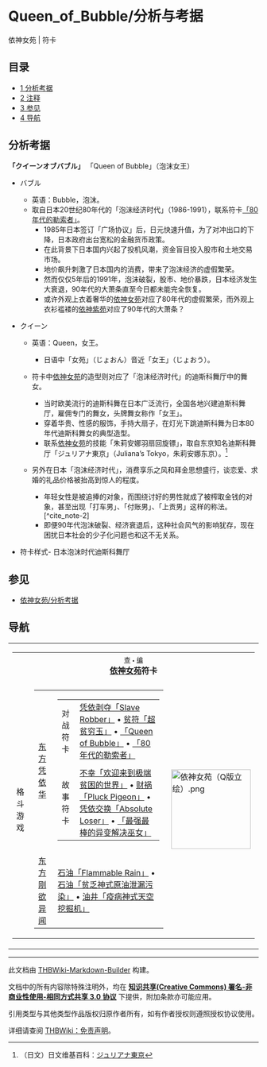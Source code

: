 # Queen_of_Bubble/分析与考据

<!-- source html: G:\repos\THBWiki-Markdown-Builder\THBWikiMarkdown\Temp\main\d\de\ns0%3AQueen_of_Bubble%2F%E5%88%86%E6%9E%90%E4%B8%8E%E8%80%83%E6%8D%AE.html -->

依神女苑 | 符卡

## 目录

- [1 分析考据](#分析考据)
- [2 注释](#注释)
- [3 参见](#参见)
- [4 导航](#导航)




## 分析考据
  
 **「クイーンオブバブル」**  「Queen of Bubble」（泡沫女王）
  

- バブル
  - 英语：Bubble，泡沫。
  - 取自日本20世纪80年代的「泡沫经济时代」（1986-1991），联系符卡[「80年代的勒索者」](./80年代的勒索者.md)。
    - 1985年日本签订「广场协议」后，日元快速升值，为了对冲出口的下降，日本政府出台宽松的金融货币政策。
    - 在此背景下日本国内兴起了投机风潮，资金盲目投入股市和土地交易市场。
    - 地价飙升刺激了日本国内的消费，带来了泡沫经济的虚假繁荣。
    - 然而仅仅5年后的1991年，泡沫破裂，股市、地价暴跌，日本经济发生大衰退，90年代的大萧条直至今日都未能完全恢复。
    - 或许外观上衣着奢华的[依神女苑](./依神女苑.md)对应了80年代的虚假繁荣，而外观上衣衫褴褛的[依神紫苑](./依神紫苑.md)对应了90年代的大萧条？


- クイーン
  - 英语：Queen，女王。
    - 日语中「女苑」（じょおん）音近「女王」（じょおう）。

  - 符卡中[依神女苑](./依神女苑.md)的造型则对应了「泡沫经济时代」的迪斯科舞厅中的舞女。
    - 当时欧美流行的迪斯科舞在日本广泛流行，全国各地兴建迪斯科舞厅，雇佣专门的舞女，头牌舞女称作「女王」。
    - 穿着华贵、性感的服饰，手持大扇子，在灯光下跳迪斯科舞为日本80年代迪斯科舞女的典型造型。
    - 联系[依神女苑](./依神女苑.md)的技能「朱莉安娜羽扇回旋镖」，取自东京知名迪斯科舞厅「ジュリアナ東京」（Juliana’s Tokyo，朱莉安娜东京）。[^cite_note-1]

  - 另外在日本「泡沫经济时代」，消费享乐之风和拜金思想盛行，谈恋爱、求婚的礼品价格被抬高到惊人的程度。
    - 年轻女性是被追捧的对象，而围绕讨好的男性就成了被榨取金钱的对象，甚至出现「打车男」、「付账男」、「上贡男」这样的称法。[^cite_note-2]
    - 即便90年代泡沫破裂、经济衰退后，这种社会风气的影响犹存，现在困扰日本社会的少子化问题也和这不无关系。



- [](./文件-「Queen_of_Bubble」4（凭依华）.png.md)符卡样式- [](./文件-日本泡沫时代迪斯科舞厅.jpg.md)日本泡沫时代迪斯科舞厅


[^cite_note-1]: （日文）日文维基百科：[ジュリアナ東京](https://en.wikipedia.org/wiki/ja:ジュリアナ東京)

## 参见
- [依神女苑/分析考据](./依神女苑-分析考据.md)

## 导航

<table><tbody><tr><td><table cellspacing="0" class="nowraplinks mw-collapsible mw-collapsed" style="width:100%;;;"><tbody><tr><th style=";" colspan="3" class="navbox-title"><div class="navbar"><div class="noprint plainlinksneverexpand" style="background-color:transparent; padding:0; font-weight:normal; font-size:80%; white-space:nowrap;"><a href="./模板-依神女苑符卡导航.md" title="模板:依神女苑符卡导航"><span style=";;border:none;" title="查看这个模板">查</span></a>&#160;<span style="font-size:80%;">•</span>&#160;<a href="/index.php?title=%E6%A8%A1%E6%9D%BF:%E4%BE%9D%E7%A5%9E%E5%A5%B3%E8%8B%91%E7%AC%A6%E5%8D%A1%E5%AF%BC%E8%88%AA&amp;action=edit"><span style=";;border:none;" title="您可以编辑这个模板。请在储存变更之前先预览">编</span></a></div></div><span><a href="./依神女苑.md" title="依神女苑">依神女苑</a>符卡</span></th></tr><tr><td></td></tr><tr><td class="navbox-group" style=";;">格斗游戏</td><td style=";;" class="navbox-list navbox-odd"><div></div><table cellspacing="0" class="nowraplinks navbox-subgroup" style="width:100%;;;;"><tbody><tr><td class="navbox-group" style=";;"><div><a href="./东方凭依华.md" title="东方凭依华">东方凭依华</a></div></td><td style=";;" class="navbox-list navbox-odd"><div></div><table cellspacing="0" class="nowraplinks navbox-subgroup" style="width:100%;;;;"><tbody><tr><td class="navbox-group" style=";;"><div>对战符卡</div></td><td style=";;" class="navbox-list navbox-odd"><div><a href="./Slave_Robber.md" title="Slave Robber" unred="">凭依剥夺「Slave Robber」</a> &#8226; <a href="./超贫穷玉.md" title="超贫穷玉" unred="">贫符「超贫穷玉」</a> &#8226; <a href="./Queen_of_Bubble.md" title="Queen of Bubble" unred="">「Queen of Bubble」</a> &#8226; <a href="./80年代的勒索者.md" title="80年代的勒索者" unred="">「80年代的勒索者」</a></div></td></tr><tr><td></td></tr><tr><td class="navbox-group" style=";;"><div>故事符卡</div></td><td style=";;" class="navbox-list navbox-even"><div><a href="./欢迎来到极端贫困的世界.md" title="欢迎来到极端贫困的世界" unred="">不幸「欢迎来到极端贫困的世界」</a> &#8226; <a href="./Pluck_Pigeon.md" title="Pluck Pigeon" unred="">财祸「Pluck Pigeon」</a> &#8226; <a href="./Absolute_Loser.md" title="Absolute Loser" unred="">凭依交换「Absolute Loser」</a> &#8226; <a href="./最强最棒的异变解决巫女.md" title="最强最棒的异变解决巫女" unred="">「最强最棒的异变解决巫女」</a></div></td></tr></tbody></table><div></div></td></tr><tr><td></td></tr><tr><td class="navbox-group" style=";;"><div><a href="./东方刚欲异闻.md" title="东方刚欲异闻">东方刚欲异闻</a></div></td><td style=";;" class="navbox-list navbox-even"><div><a href="./Flammable_Rain.md" title="Flammable Rain" unred="">石油「Flammable Rain」</a> &#8226; <a href="./贫乏神式原油泄漏污染.md" title="贫乏神式原油泄漏污染" unred="">石油「贫乏神式原油泄漏污染」</a> &#8226; <a href="./疫病神式天空挖掘机.md" title="疫病神式天空挖掘机" unred="">油井「疫病神式天空挖掘机」</a></div></td></tr></tbody></table><div></div></td><td class="navbox-image" style="" rowspan="1"><a href="./文件-依神女苑（Q版立绘）.png.md" class="image"><img alt="依神女苑（Q版立绘）.png" src="https://upload.thwiki.cc/thumb/9/9a/%E4%BE%9D%E7%A5%9E%E5%A5%B3%E8%8B%91%EF%BC%88Q%E7%89%88%E7%AB%8B%E7%BB%98%EF%BC%89.png/160px-%E4%BE%9D%E7%A5%9E%E5%A5%B3%E8%8B%91%EF%BC%88Q%E7%89%88%E7%AB%8B%E7%BB%98%EF%BC%89.png" decoding="async" loading="lazy" width="160" height="160" srcset="https://upload.thwiki.cc/thumb/9/9a/%E4%BE%9D%E7%A5%9E%E5%A5%B3%E8%8B%91%EF%BC%88Q%E7%89%88%E7%AB%8B%E7%BB%98%EF%BC%89.png/240px-%E4%BE%9D%E7%A5%9E%E5%A5%B3%E8%8B%91%EF%BC%88Q%E7%89%88%E7%AB%8B%E7%BB%98%EF%BC%89.png 1.5x, https://upload.thwiki.cc/thumb/9/9a/%E4%BE%9D%E7%A5%9E%E5%A5%B3%E8%8B%91%EF%BC%88Q%E7%89%88%E7%AB%8B%E7%BB%98%EF%BC%89.png/320px-%E4%BE%9D%E7%A5%9E%E5%A5%B3%E8%8B%91%EF%BC%88Q%E7%89%88%E7%AB%8B%E7%BB%98%EF%BC%89.png 2x" data-file-width="500" data-file-height="500"></a></td></tr></tbody></table></td></tr></tbody></table>






---

此文档由 [THBWiki-Markdown-Builder](https://github.com/Delsin-Yu/THBWiki-Markdown-Builder) 构建。

文档中的所有内容除特殊注明外，均在 [**知识共享(Creative Commons) 署名-非商业性使用-相同方式共享 3.0 协议**](https://creativecommons.org/licenses/by-sa/3.0/deed.zh-hans) 下提供，附加条款亦可能应用。

引用类型与其他类型作品版权归原作者所有，如有作者授权则遵照授权协议使用。

详细请查阅 [THBWiki：免责声明](https://thbwiki.cc/THBWiki:%E5%85%8D%E8%B4%A3%E5%A3%B0%E6%98%8E)。

